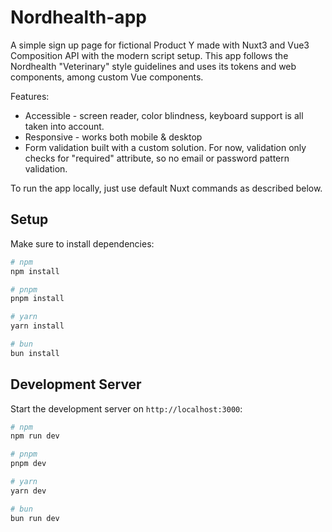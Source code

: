# Nordhealth-app

A simple sign up page for fictional Product Y made with Nuxt3 and Vue3 Composition API with the modern script setup. This app follows the Nordhealth "Veterinary" style guidelines and uses its tokens and web components, among custom Vue components.

Features:
- Accessible - screen reader, color blindness, keyboard support is all taken into account.
- Responsive - works both mobile & desktop
- Form validation built with a custom solution. For now, validation only checks for "required" attribute, so no email or password pattern validation.

To run the app locally, just use default Nuxt commands as described below.

## Setup

Make sure to install dependencies:

```bash
# npm
npm install

# pnpm
pnpm install

# yarn
yarn install

# bun
bun install
```

## Development Server

Start the development server on `http://localhost:3000`:

```bash
# npm
npm run dev

# pnpm
pnpm dev

# yarn
yarn dev

# bun
bun run dev
```

